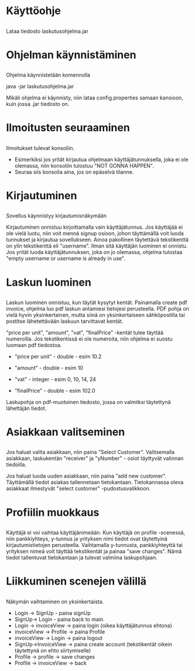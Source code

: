 # Käyttöohje <h2>

Lataa tiedosto laskutusohjelma.jar

# Ohjelman käynnistäminen <h2> 

Ohjelma käynnistetään komennolla 

java -jar laskutusohjelma.jar

Mikäli ohjelma ei käynnisty, niin lataa config.properties samaan kansioon, kuin jossa .jar tiedosto on. 


# Ilmoitusten seuraaminen <h2> 

Ilmoitukset tulevat konsoliin. 

- Esimerkiksi jos yrität kirjautua ohjelmaan käyttäjätunnuksella, joka ei ole olemassa, niin konsoliin tulostuu "NOT GONNA HAPPEN". 
- Seuraa siis konsolia aina, jos on epäselvä tilanne. 


# Kirjautuminen <h2>

Sovellus käynnistyy kirjautumisnäkymään 

Kirjautuminen onnistuu kirjoittamalla vain käyttäjätunnus. Jos käyttäjää ei ole vielä luotu, niin voit mennä signup osioon, johon täyttämällä voit luoda tunnukset ja kirjautua sovellukseen.
Ainoa pakollinen täytettävä tekstikenttä on ylin tekstikenttä eli "username". Ilman sitä käyttäjän luominen ei onnistu.
Jos yrität luoda käyttäjätunnuksen, joka on jo olemassa, ohjelma tulostaa "empty username or username is already in use".  


# Laskun luominen <h2> 

Laskun luominen onnistuu, kun täytät kysytyt kentät. Painamalla create pdf invoice, ohjelma luo pdf laskun antamiesi tietojesi perusteella. 
PDF pohja on vielä hyvin yksinkertainen, mutta siinä on yksinkertaiseen sähköpostilla tai postitse lähetettävään laskuun tarvittavat kentät.

"price per unit", "amount", "vat", "finalPrice" -kentät tulee täyttää numeroilla. Jos tekstikentissä ei ole numeroita, niin ohjelma ei suostu luomaan pdf tiedostoa. 

* "price per unit" - double - esim 10.2

* "amount" - double - esim 10

* "vat" - integer - esim 0, 10, 14, 24

* "finalPrice" - double - esim 102.0 

Laskupohja on pdf-muotoinen tiedosto, jossa on valmiiksi täytettynä lähettäjän tiedot. 

# Asiakkaan valitseminen <h2> 

Jos haluat valita asiakkaan, niin paina "Select Customer". Valitsemalla asiakkaan, laskukentän "receiver" ja "yNumber" - osiot täyttyvät valinnan tiedoilla. 

Jos haluat luoda uuden asiakkaan, niin paina "add new customer". Täyttämällä tiedot asiakas tallennetaan tietokantaan. Tietokannassa oleva asiakkaat ilmestyvät "select customer" -pudostusvalikkoon. 


# Profiilin muokkaus <h2> 

Käyttäjä ei voi vaihtaa käyttäjänimeään. 
Kun käyttäjä on profile -scenessä, niin pankkiyhteys, y-tunnus ja yrityksen nimi tiedot ovat täytettyinä kirjautumistietojen perusteella. 
Vaihtamalla y-tunnusta, pankkiyhteyttä tai yrityksen nimeä voit täyttää tekstikentät ja painaa "save changes". Nämä tiedot tallentuvat tietokantaan ja tulevat valmiina laskupohjaan.

# Liikkuminen scenejen välillä <h2> 

Näkymän vaihtaminen on yksinkertaista. 
* Login -> SignUp - paina signUp
* SignUp-> Login - paina back to main 
* Login -> invoiceView -> paina login (oikea käyttäjätunnus ehtona) 
* invoiceView -> Profile -> paina Profile
* invoiceView -> Login -> paina logout
* SignUp->InvoiceView -> paina create account (tekstikentät oikein täytettynä on ehto siirtymiselle)
* Profile -> profile -> save changes 
* Profile -> invoiceView -> back 

